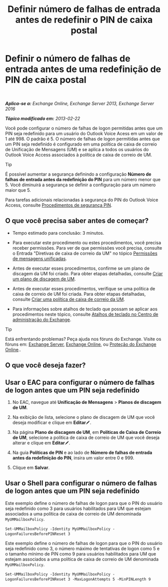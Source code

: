 ﻿---
title: 'Definir número de falhas de entrada antes de redefinir o PIN de caixa postal'
TOCTitle: Definir o número de falhas de entrada antes de uma redefinição de PIN de caixa postal
ms:assetid: 4de38499-0a6f-4f00-8697-eeff805d7266
ms:mtpsurl: https://technet.microsoft.com/pt-br/library/Aa997939(v=EXCHG.150)
ms:contentKeyID: 50556185
ms.date: 05/22/2018
mtps_version: v=EXCHG.150
ms.translationtype: MT
---

# Definir o número de falhas de entrada antes de uma redefinição de PIN de caixa postal

 

_**Aplica-se a:** Exchange Online, Exchange Server 2013, Exchange Server 2016_

_**Tópico modificado em:** 2013-02-22_

Você pode configurar o número de falhas de logon permitidas antes que um PIN seja redefinido para um usuário do Outlook Voice Acess em um valor de 1 até 998. O padrão é 5. O número de falhas de logon permitidas antes que um PIN seja redefinido é configurado em uma política de caixa de correio de Unificação de Mensagens (UM) e se aplica a todos os usuários do Outlook Voice Access associados à política de caixa de correio de UM.


> [!TIP]
> É possível aumentar a segurança definindo a configuração <STRONG>Número de falhas de entrada antes da redefinição do PIN</STRONG> para um número menor que 5. Você diminuirá a segurança se definir a configuração para um número maior que 5.



Para tarefas adicionais relacionadas à segurança do PIN do Outlook Voice Access, consulte [Procedimentos de segurança PIN](pin-security-procedures-exchange-2013-help.md).

## O que você precisa saber antes de começar?

  - Tempo estimado para conclusão: 3 minutos.

  - Para executar este procedimento ou estes procedimentos, você precisa receber permissões. Para ver de que permissões você precisa, consulte o Entrada "Diretivas de caixa de correio da UM" no tópico [Permissões de mensagens unificadas](unified-messaging-permissions-exchange-2013-help.md).

  - Antes de executar esses procedimentos, confirme se um plano de discagem da UM foi criado. Para obter etapas detalhadas, consulte [Criar um plano de discagem de UM](create-a-um-dial-plan-exchange-2013-help.md).

  - Antes de executar esses procedimentos, verifique se uma política de caixa de correio de UM foi criada. Para obter etapas detalhadas, consulte [Criar uma política de caixa de correio da UM](create-a-um-mailbox-policy-exchange-2013-help.md).

  - Para informações sobre atalhos de teclado que possam se aplicar aos procedimentos neste tópico, consulte [Atalhos de teclado no Centro de administração do Exchange](keyboard-shortcuts-in-the-exchange-admin-center-exchange-online-protection-help.md).


> [!TIP]
> Está enfrentando problemas? Peça ajuda nos fóruns do Exchange. Visite os fóruns em: <A href="https://go.microsoft.com/fwlink/p/?linkid=60612">Exchange Server</A>, <A href="https://go.microsoft.com/fwlink/p/?linkid=267542">Exchange Online</A>, ou <A href="https://go.microsoft.com/fwlink/p/?linkid=285351">Proteção do Exchange Online</A>..



## O que você deseja fazer?

## Usar o EAC para configurar o número de falhas de logon antes que um PIN seja redefinido

1.  No EAC, navegue até **Unificação de Mensagens** \> **Planos de discagem de UM**.

2.  Na exibição de lista, selecione o plano de discagem de UM que você deseja modificar e clique em **Editar**![Ícone de edição](images/JJ218640.6f53ccb2-1f13-4c02-bea0-30690e6ea71d(EXCHG.150).gif "Ícone de edição").

3.  Na página **Plano de discagem de UM**, em **Políticas de Caixa de Correio de UM**, selecione a política de caixa de correio de UM que você deseja alterar e clique em **Editar**![Ícone de edição](images/JJ218640.6f53ccb2-1f13-4c02-bea0-30690e6ea71d(EXCHG.150).gif "Ícone de edição").

4.  Na guia **Políticas de PIN** e ao lado de **Número de falhas de entrada antes da redefinição do PIN**, insira um valor entre 0 e 999.

5.  Clique em **Salvar**.

## Usar o Shell para configurar o número de falhas de logon antes que um PIN seja redefinido

Este exemplo define o número de falhas de logon para que o PIN do usuário seja redefinido como 3 para usuários habilitados para UM que estejam associados a uma política de caixa de correio de UM denominada `MyUMMailboxPolicy`.

    Set-UMMailboxPolicy -Identity MyUMMailboxPolicy -LogonFailuresBeforePINReset 3

Este exemplo define o número de falhas de logon para que o PIN do usuário seja redefinido como 3, o número máximo de tentativas de logon como 5 e o tamanho mínimo de PIN como 9 para usuários habilitados para UM que estejam associados a uma política de caixa de correio de UM denominada `MyUMMailboxPolicy`.

    Set-UMMailboxPolicy -Identity MyUMMailboxPolicy -LogonFailuresBeforePINReset 3 -MaxLogonAttempts 5 -MinPINLength 9

